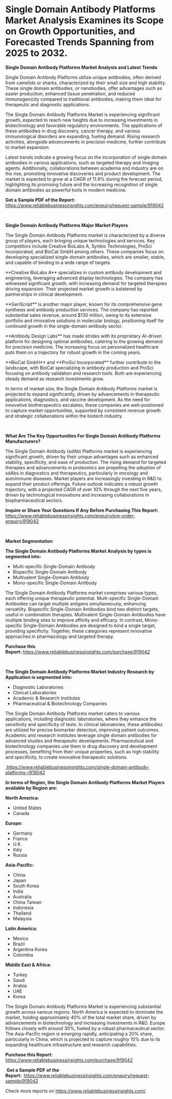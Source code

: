<p><h1>Single Domain Antibody Platforms Market Analysis Examines its Scope on Growth Opportunities, and Forecasted Trends Spanning from 2025 to 2032.</h1></p><p><strong>Single Domain Antibody Platforms Market Analysis and Latest Trends</strong></p>
<p><p>Single Domain Antibody Platforms utilize unique antibodies, often derived from camelids or sharks, characterized by their small size and high stability. These single domain antibodies, or nanobodies, offer advantages such as easier production, enhanced tissue penetration, and reduced immunogenicity compared to traditional antibodies, making them ideal for therapeutic and diagnostic applications.</p><p>The Single Domain Antibody Platforms Market is experiencing significant growth, expected to reach new heights due to increasing investments in biotechnology and favorable regulatory environments. The applications of these antibodies in drug discovery, cancer therapy, and various immunological disorders are expanding, fueling demand. Rising research activities, alongside advancements in precision medicine, further contribute to market expansion.</p><p>Latest trends indicate a growing focus on the incorporation of single domain antibodies in various applications, such as targeted therapy and imaging agents. Additionally, collaborations between academia and industry are on the rise, promoting innovative discoveries and product development. The market is expected to grow at a CAGR of 11.9% during the forecast period, highlighting its promising future and the increasing recognition of single domain antibodies as powerful tools in modern medicine.</p></p>
<p><strong>Get a Sample PDF of the Report:&nbsp;</strong> <a href="https://www.reliablebusinessinsights.com/enquiry/request-sample/919042?utm_campaign=2267&utm_medium=2&utm_source=Github&utm_content=ia&utm_term=07032025&utm_id=single-domain-antibody-platforms">https://www.reliablebusinessinsights.com/enquiry/request-sample/919042</a></p>
<p>&nbsp;</p>
<p><strong>Single Domain Antibody Platforms Major Market Players</strong></p>
<p><p>The Single Domain Antibody Platforms market is characterized by a diverse group of players, each bringing unique technologies and services. Key competitors include Creative BioLabs A, Synbio Technologies, ProSci Incorporated, and BioCat GmbH among others. These companies focus on developing specialized single-domain antibodies, which are smaller, stable, and capable of binding to a wide range of targets.</p><p>**Creative BioLabs A** specializes in custom antibody development and engineering, leveraging advanced display technologies. The company has witnessed significant growth, with increasing demand for targeted therapies driving expansion. Their projected market growth is bolstered by partnerships in clinical development.</p><p>**GenScript** is another major player, known for its comprehensive gene synthesis and antibody production services. The company has reported substantial sales revenue, around $130 million, owing to its extensive portfolio and innovative solutions in molecular biology, positioning itself for continued growth in the single-domain antibody sector.</p><p>**Antibody Design Labs** has made strides with its proprietary AI-driven platform for designing optimal antibodies, catering to the growing demand for precision medicine. The increasing focus on personalized healthcare puts them on a trajectory for robust growth in the coming years.</p><p>**BioCat GmbH** and **ProSci Incorporated** further contribute to the landscape, with BioCat specializing in antibody production and ProSci focusing on antibody validation and research tools. Both are experiencing steady demand as research investments grow.</p><p>In terms of market size, the Single Domain Antibody Platforms market is projected to expand significantly, driven by advancements in therapeutic applications, diagnostics, and vaccine development. As the need for innovative biotherapeutics escalates, these companies are well-positioned to capture market opportunities, supported by consistent revenue growth and strategic collaborations within the biotech industry.</p></p>
<p>&nbsp;</p>
<p><strong>What Are The Key Opportunities For Single Domain Antibody Platforms Manufacturers?</strong></p>
<p><p>The Single Domain Antibody (sdAb) Platforms market is experiencing significant growth, driven by their unique advantages such as enhanced stability, specificity, and ease of production. The rising demand for targeted therapies and advancements in proteomics are propelling the adoption of sdAbs in diagnostics and therapeutics, particularly in oncology and autoimmune diseases. Market players are increasingly investing in R&D to expand their product offerings. Future outlook indicates a robust growth trajectory, with a projected CAGR of over 10% through the next five years, driven by technological innovations and increasing collaborations in biopharmaceutical sectors.</p></p>
<p><strong>Inquire or Share Your Questions If Any Before Purchasing This Report:</strong> <a href="https://www.reliablebusinessinsights.com/enquiry/pre-order-enquiry/919042?utm_campaign=2267&utm_medium=2&utm_source=Github&utm_content=ia&utm_term=07032025&utm_id=single-domain-antibody-platforms">https://www.reliablebusinessinsights.com/enquiry/pre-order-enquiry/919042</a></p>
<p>&nbsp;</p>
<p><strong>Market Segmentation</strong></p>
<p><strong>The Single Domain Antibody Platforms Market Analysis by types is segmented into:</strong></p>
<p><ul><li>Multi-specific Single-Domain Antibody</li><li>Bispecific Single-Domain Antibody</li><li>Multivalent Single-Domain Antibody</li><li>Mono-specific Single-Domain Antibody</li></ul></p>
<p><p>The Single Domain Antibody Platforms market comprises various types, each offering unique therapeutic potential. Multi-specific Single-Domain Antibodies can target multiple antigens simultaneously, enhancing versatility. Bispecific Single-Domain Antibodies bind two distinct targets, useful in combination therapies. Multivalent Single-Domain Antibodies have multiple binding sites to improve affinity and efficacy. In contrast, Mono-specific Single-Domain Antibodies are designed to bind a single target, providing specificity. Together, these categories represent innovative approaches in pharmacology and targeted therapy.</p></p>
<p><strong>Purchase this Report:&nbsp;</strong><a href="https://www.reliablebusinessinsights.com/purchase/919042?utm_campaign=2267&utm_medium=2&utm_source=Github&utm_content=ia&utm_term=07032025&utm_id=single-domain-antibody-platforms">https://www.reliablebusinessinsights.com/purchase/919042</a></p>
<p>&nbsp;</p>
<p><strong>The Single Domain Antibody Platforms Market Industry Research by Application is segmented into:</strong></p>
<p><ul><li>Diagnostic Laboratories</li><li>Clinical Laboratories</li><li>Academic & Research Institutes</li><li>Pharmaceutical & Biotechnology Companies</li></ul></p>
<p><p>The Single Domain Antibody Platforms market caters to various applications, including diagnostic laboratories, where they enhance the sensitivity and specificity of tests. In clinical laboratories, these antibodies are utilized for precise biomarker detection, improving patient outcomes. Academic and research institutes leverage single domain antibodies for advanced studies and therapeutic developments. Pharmaceutical and biotechnology companies use them in drug discovery and development processes, benefiting from their unique properties, such as high stability and specificity, to create innovative therapeutic solutions.</p></p>
<p><a href="https://www.reliablebusinessinsights.com/single-domain-antibody-platforms-r919042?utm_campaign=2267&utm_medium=2&utm_source=Github&utm_content=ia&utm_term=07032025&utm_id=single-domain-antibody-platforms">&nbsp;https://www.reliablebusinessinsights.com/single-domain-antibody-platforms-r919042</a></p>
<p><strong>In terms of Region, the Single Domain Antibody Platforms Market Players available by Region are:</strong></p>
<p>
    <p> <strong> North America: </strong>
        <ul>
            <li>United States</li>
            <li>Canada</li>
        </ul>
        </p> 
    <p> <strong> Europe: </strong>
        <ul>
            <li>Germany</li>
            <li>France</li>
            <li>U.K.</li>
            <li>Italy</li>
            <li>Russia</li>
        </ul>
        </p> 
    <p> <strong> Asia-Pacific: </strong>
        <ul>
            <li>China</li>
            <li>Japan</li>
            <li>South Korea</li>
            <li>India</li>
            <li>Australia</li>
            <li>China Taiwan</li>
            <li>Indonesia</li>
            <li>Thailand</li>
            <li>Malaysia</li>
        </ul>
        </p> 
    <p> <strong> Latin America: </strong>
        <ul>
            <li>Mexico</li>
            <li>Brazil</li>
            <li>Argentina Korea</li>
            <li>Colombia</li>
        </ul>
        </p> 
    <p> <strong> Middle East & Africa: </strong>
        <ul>
            <li>Turkey</li>
            <li>Saudi</li>
            <li>Arabia</li>
            <li>UAE</li>
            <li>Korea</li>
        </ul>
    </p>
    </p>
<p><p>The Single Domain Antibody Platforms Market is experiencing substantial growth across various regions. North America is expected to dominate the market, holding approximately 40% of the total market share, driven by advancements in biotechnology and increasing investments in R&D. Europe follows closely with around 30%, fueled by a robust pharmaceutical sector. The Asia-Pacific region is emerging rapidly, anticipating a 20% share, particularly in China, which is projected to capture roughly 10% due to its expanding healthcare infrastructure and research capabilities.</p></p>
<p><strong>Purchase this Report: </strong><a href="https://www.reliablebusinessinsights.com/purchase/919042?utm_campaign=2267&utm_medium=2&utm_source=Github&utm_content=ia&utm_term=07032025&utm_id=single-domain-antibody-platforms">https://www.reliablebusinessinsights.com/purchase/919042</a></p>
<p>&nbsp;<strong>Get a Sample PDF of the Report:&nbsp;&nbsp;</strong><a href="https://www.reliablebusinessinsights.com/enquiry/request-sample/919042?utm_campaign=2267&utm_medium=2&utm_source=Github&utm_content=ia&utm_term=07032025&utm_id=single-domain-antibody-platforms">https://www.reliablebusinessinsights.com/enquiry/request-sample/919042</a></p>
<p><strong></strong></p>
<p>Check more reports on <a href="https://www.reliablebusinessinsights.com/?utm_campaign=2267&utm_medium=2&utm_source=Github&utm_content=ia&utm_term=07032025&utm_id=single-domain-antibody-platforms">https://www.reliablebusinessinsights.com/</a></p>